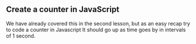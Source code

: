 ## Create a counter in JavaScript

We have already covered this in the second lesson, but as an easy recap try to code a counter in Javascript
It should go up as time goes by in intervals of 1 second.